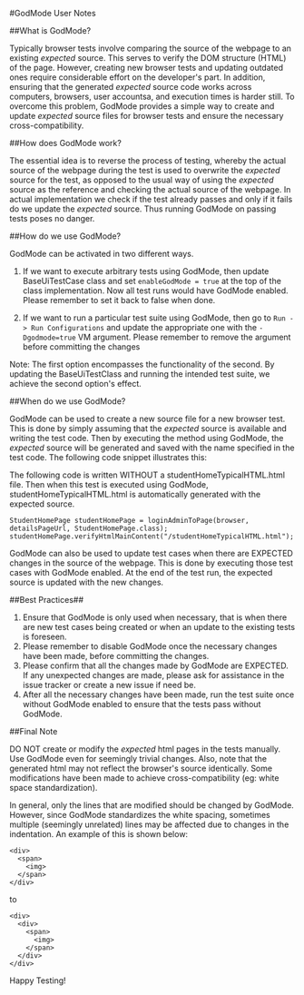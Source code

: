 #GodMode User Notes

##What is GodMode?

Typically browser tests involve comparing the source of the webpage to an existing *expected* source. This serves to verify the DOM structure (HTML) of the page. However, creating new browser tests and updating outdated ones require considerable effort on the developer's part. In addition, ensuring that the generated *expected* source code works across computers, browsers, user accountsa, and execution times is harder still. To overcome this problem, GodMode provides a simple way to create and update *expected* source files for browser tests and ensure the necessary cross-compatibility.


##How does GodMode work?

The essential idea is to reverse the process of testing, whereby the actual source of the webpage during the test is used to overwrite the *expected* source for the test, as opposed to the usual way of using the *expected* source as the reference and checking the actual source of the webpage. In actual implementation we check if the test already passes and only if it fails do we update the *expected* source. Thus running GodMode on passing tests poses no danger.


##How do we use GodMode?

GodMode can be activated in two different ways. 

1. If we want to execute arbitrary tests using GodMode, then update BaseUiTestCase class and set `enableGodMode = true` at the top of the class implementation. Now all test runs would have GodMode enabled. Please remember to set it back to false when done.

2. If we want to run a particular test suite using GodMode, then go to `Run -> Run Configurations` and update the appropriate one with the `-Dgodmode=true` VM argument. Please remember to remove the argument before committing the changes

Note: The first option encompasses the functionality of the second. By updating the BaseUiTestClass and running the intended test suite, we achieve the second option's effect.


##When do we use GodMode?

GodMode can be used to create a new source file for a new browser test. This is done by simply assuming that the *expected* source is available and writing the test code. Then by executing the method using GodMode, the *expected* source will be generated and saved with the name specified in the test code. The following code snippet illustrates this:

The following code is written WITHOUT a studentHomeTypicalHTML.html file. Then when this test is executed using GodMode, studentHomeTypicalHTML.html is automatically generated with the expected source.

```
StudentHomePage studentHomePage = loginAdminToPage(browser, detailsPageUrl, StudentHomePage.class);
studentHomePage.verifyHtmlMainContent("/studentHomeTypicalHTML.html");
```

GodMode can also be used to update test cases when there are EXPECTED changes in the source of the webpage. This is done by executing those test cases with GodMode enabled. At the end of the test run, the expected source is updated with the new changes. 


##Best Practices##

1. Ensure that GodMode is only used when necessary, that is when there are new test cases being created or when an update to the existing tests is foreseen.
2. Please remember to disable GodMode once the necessary changes have been made, before committing the changes.
3. Please confirm that all the changes made by GodMode are EXPECTED. If any unexpected changes are made, please ask for assistance in the issue tracker or create a new issue if need be.
4. After all the necessary changes have been made, run the test suite once without GodMode enabled to ensure that the tests pass without GodMode. 


##Final Note

DO NOT create or modify the *expected* html pages in the tests manually. Use GodMode even for seemingly trivial changes. Also, note that the generated html may not reflect the browser's source identically. Some modifications have been made to achieve cross-compatibility (eg: white space standardization).

In general, only the lines that are modified should be changed by GodMode. However, since GodMode standardizes the white spacing, sometimes multiple (seemingly unrelated) lines may be affected due to changes in the indentation. An example of this is shown below:
```
<div>
  <span>
    <img>
  </span>
</div>
```
to
```
<div>
  <div>
    <span>
      <img>
    </span>
  </div>
</div>
```

Happy Testing!